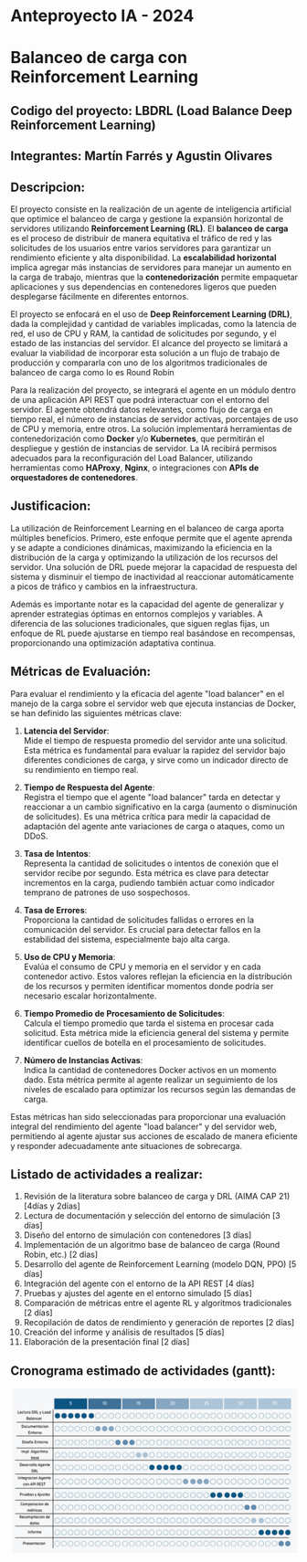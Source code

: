 # Anteproyecto IA - 2024

# Balanceo de carga con Reinforcement Learning

## Codigo del proyecto: LBDRL (Load Balance Deep Reinforcement Learning)

## Integrantes: Martín Farrés y Agustin Olivares

## Descripcion:

El proyecto consiste en la realización de un agente de inteligencia artificial que optimice el balanceo de carga y gestione la expansión horizontal de servidores utilizando **Reinforcement Learning (RL)**. El **balanceo de carga** es el proceso de distribuir de manera equitativa el tráfico de red y las solicitudes de los usuarios entre varios servidores para garantizar un rendimiento eficiente y alta disponibilidad. La **escalabilidad horizontal** implica agregar más instancias de servidores para manejar un aumento en la carga de trabajo, mientras que la **contenedorización** permite empaquetar aplicaciones y sus dependencias en contenedores ligeros que pueden desplegarse fácilmente en diferentes entornos.

El proyecto se enfocará en el uso de **Deep Reinforcement Learning (DRL)**, dada la complejidad y cantidad de variables implicadas, como la latencia de red, el uso de CPU y RAM, la cantidad de solicitudes por segundo, y el estado de las instancias del servidor. El alcance del proyecto se limitará a evaluar la viabilidad de incorporar esta solución a un flujo de trabajo de producción y compararla con uno de los algoritmos tradicionales de balanceo de carga como lo es Round Robin

Para la realización del proyecto, se integrará el agente en un módulo dentro de una aplicación API REST que podrá interactuar con el entorno del servidor. El agente obtendrá datos relevantes, como flujo de carga en tiempo real, el número de instancias de servidor activas, porcentajes de uso de CPU y memoria, entre otros. La solución implementará herramientas de contenedorización como **Docker** y/o **Kubernetes**, que permitirán el despliegue y gestión de instancias de servidor. La IA recibirá permisos adecuados para la reconfiguración del Load Balancer, utilizando herramientas como **HAProxy**, **Nginx**, o integraciones con **APIs de orquestadores de contenedores**.

## Justificacion:

La utilización de Reinforcement Learning en el balanceo de carga aporta múltiples beneficios. Primero, este enfoque permite que el agente aprenda y se adapte a condiciones dinámicas, maximizando la eficiencia en la distribución de la carga y optimizando la utilización de los recursos del servidor. Una solución de DRL puede mejorar la capacidad de respuesta del sistema y disminuir el tiempo de inactividad al reaccionar automáticamente a picos de tráfico y cambios en la infraestructura.

Además es importante notar es la capacidad del agente de generalizar y aprender estrategias óptimas en entornos complejos y variables. A diferencia de las soluciones tradicionales, que siguen reglas fijas, un enfoque de RL puede ajustarse en tiempo real basándose en recompensas, proporcionando una optimización adaptativa continua.

## Métricas de Evaluación:

Para evaluar el rendimiento y la eficacia del agente "load balancer" en el manejo de la carga sobre el servidor web que ejecuta instancias de Docker, se han definido las siguientes métricas clave:

1. **Latencia del Servidor**:  
   Mide el tiempo de respuesta promedio del servidor ante una solicitud. Esta métrica es fundamental para evaluar la rapidez del servidor bajo diferentes condiciones de carga, y sirve como un indicador directo de su rendimiento en tiempo real.

2. **Tiempo de Respuesta del Agente**:  
   Registra el tiempo que el agente "load balancer" tarda en detectar y reaccionar a un cambio significativo en la carga (aumento o disminución de solicitudes). Es una métrica crítica para medir la capacidad de adaptación del agente ante variaciones de carga o ataques, como un DDoS.

3. **Tasa de Intentos**:  
   Representa la cantidad de solicitudes o intentos de conexión que el servidor recibe por segundo. Esta métrica es clave para detectar incrementos en la carga, pudiendo también actuar como indicador temprano de patrones de uso sospechosos.

4. **Tasa de Errores**:  
   Proporciona la cantidad de solicitudes fallidas o errores en la comunicación del servidor. Es crucial para detectar fallos en la estabilidad del sistema, especialmente bajo alta carga.

5. **Uso de CPU y Memoria**:  
   Evalúa el consumo de CPU y memoria en el servidor y en cada contenedor activo. Estos valores reflejan la eficiencia en la distribución de los recursos y permiten identificar momentos donde podría ser necesario escalar horizontalmente.

6. **Tiempo Promedio de Procesamiento de Solicitudes**:  
   Calcula el tiempo promedio que tarda el sistema en procesar cada solicitud. Esta métrica mide la eficiencia general del sistema y permite identificar cuellos de botella en el procesamiento de solicitudes.

7. **Número de Instancias Activas**:  
   Indica la cantidad de contenedores Docker activos en un momento dado. Esta métrica permite al agente realizar un seguimiento de los niveles de escalado para optimizar los recursos según las demandas de carga.

Estas métricas han sido seleccionadas para proporcionar una evaluación integral del rendimiento del agente "load balancer" y del servidor web, permitiendo al agente ajustar sus acciones de escalado de manera eficiente y responder adecuadamente ante situaciones de sobrecarga.


## Listado de actividades a realizar:

1. Revisión de la literatura sobre balanceo de carga y DRL (AIMA CAP 21) [4días y 2días]
2. Lectura de documentación y selección del entorno de simulación [3 días]
3. Diseño del entorno de simulación con contenedores [3 días]
4. Implementación de un algoritmo base de balanceo de carga (Round Robin, etc.) [2 días]
5. Desarrollo del agente de Reinforcement Learning (modelo DQN, PPO) [5 días]
6. Integración del agente con el entorno de la API REST [4 días]
7. Pruebas y ajustes del agente en el entorno simulado [5 días]
8. Comparación de métricas entre el agente RL y algoritmos tradicionales [2 días]
9. Recopilación de datos de rendimiento y generación de reportes [2 días]
10. Creación del informe y análisis de resultados [5 días]
11. Elaboración de la presentación final [2 días]

## Cronograma estimado de actividades (gantt):

![Cronograma](./cronograma.png)
